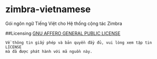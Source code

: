 zimbra-vietnamese
=================

Gói ngôn ngữ Tiếng Việt cho Hệ thống cộng tác Zimbra

##Licensing
[GNU AFFERO GENERAL PUBLIC LICENSE](LICENSE)

    Về thông tin giấy phép và bản quyền đầy đủ, vui lòng xem tập tin LICENSE
    mà đã được phát hành với mã nguồn này.
